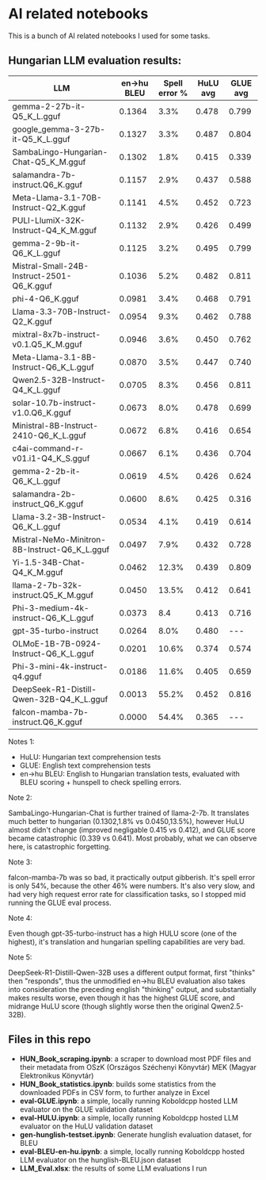 # AI related notebooks
This is a bunch of AI related notebooks I used for some tasks.

## Hungarian LLM evaluation results:

| LLM | en->hu BLEU | Spell error % | HuLU avg | GLUE avg |
| --- | ----------- | ------------- | -------- | -------- |
| gemma-2-27b-it-Q5_K_L.gguf | 0.1364 | 3.3% | 0.478 | 0.799
| google_gemma-3-27b-it-Q5_K_L.gguf | 0.1327 | 3.3% | 0.487 | 0.804
| SambaLingo-Hungarian-Chat-Q5_K_M.gguf | 0.1302 | 1.8% | 0.415 | 0.339
| salamandra-7b-instruct.Q6_K.gguf | 0.1157 | 2.9% | 0.437 | 0.588
| Meta-Llama-3.1-70B-Instruct-Q2_K.gguf | 0.1141 | 4.5% | 0.452 | 0.723
| PULI-LlumiX-32K-Instruct-Q4_K_M.gguf | 0.1132 | 2.9% | 0.426 | 0.499
| gemma-2-9b-it-Q6_K_L.gguf | 0.1125 | 3.2% | 0.495 | 0.799
| Mistral-Small-24B-Instruct-2501-Q6_K.gguf | 0.1036 | 5.2% | 0.482 | 0.811
| phi-4-Q6_K.gguf | 0.0981 | 3.4% | 0.468 | 0.791
| Llama-3.3-70B-Instruct-Q2_K.gguf | 0.0954 | 9.3% | 0.462 | 0.788
| mixtral-8x7b-instruct-v0.1.Q5_K_M.gguf | 0.0946 | 3.6% | 0.450 | 0.762
| Meta-Llama-3.1-8B-Instruct-Q6_K_L.gguf | 0.0870 | 3.5% | 0.447 | 0.740
| Qwen2.5-32B-Instruct-Q4_K_L.gguf | 0.0705 | 8.3% | 0.456 | 0.811
| solar-10.7b-instruct-v1.0.Q6_K.gguf | 0.0673 | 8.0% | 0.478 | 0.699
| Ministral-8B-Instruct-2410-Q6_K_L.gguf | 0.0672 | 6.8% | 0.416 | 0.654
| c4ai-command-r-v01.i1-Q4_K_S.gguf | 0.0667 | 6.1% | 0.436 | 0.704
| gemma-2-2b-it-Q6_K_L.gguf | 0.0619 | 4.5% | 0.426 | 0.624
| salamandra-2b-instruct_Q6_K.gguf | 0.0600 | 8.6% | 0.425 | 0.316
| Llama-3.2-3B-Instruct-Q6_K_L.gguf | 0.0534 | 4.1% | 0.419 | 0.614
| Mistral-NeMo-Minitron-8B-Instruct-Q6_K_L.gguf | 0.0497 | 7.9% | 0.432 | 0.728
| Yi-1.5-34B-Chat-Q4_K_M.gguf | 0.0462 | 12.3% | 0.439 | 0.809
| llama-2-7b-32k-instruct.Q5_K_M.gguf | 0.0450 | 13.5% | 0.412 | 0.641
| Phi-3-medium-4k-instruct-Q6_K_L.gguf | 0.0373 | 8.4 | 0.413 | 0.716
| gpt-35-turbo-instruct | 0.0264 | 8.0% | 0.480 | ---
| OLMoE-1B-7B-0924-Instruct-Q6_K_L.gguf | 0.0201 | 10.6% | 0.374 | 0.574
| Phi-3-mini-4k-instruct-q4.gguf | 0.0186 | 11.6% | 0.405 | 0.659
| DeepSeek-R1-Distill-Qwen-32B-Q4_K_L.gguf | 0.0013 | 55.2% | 0.452 | 0.816
| falcon-mamba-7b-instruct.Q6_K.gguf | 0.0000 | 54.4% | 0.365 | ---

Notes 1:
- HuLU: Hungarian text comprehension tests
- GLUE: English text comprehension tests
- en->hu BLEU: English to Hungarian translation tests, evaluated with BLEU scoring + hunspell to check spelling errors.

Note 2:

SambaLingo-Hungarian-Chat is further trained of llama-2-7b. It translates much better to hungarian (0.1302,1.8% vs 0.0450,13.5%), however HuLU almost didn't change (improved negligable 0.415 vs 0.412), and GLUE score became catastrophic (0.339 vs 0.641). Most probably, what we can observe here, is catastrophic forgetting.

Note 3:

falcon-mamba-7b was so bad, it practically output gibberish. It's spell error is only 54%, because the other 46% were numbers. It's also very slow, and had very high request error rate for classification tasks, so I stopped mid running the GLUE eval process.

Note 4:

Even though gpt-35-turbo-instruct has a high HULU score (one of the highest), it's translation and hungarian spelling capabilities are very bad.

Note 5:

DeepSeek-R1-Distill-Qwen-32B uses a different output format, first "thinks" then "responds", thus the unmodified en->hu BLEU evaluation also takes into consideration the preceding english "thinking" output, and substantially makes results worse, even though it has the highest GLUE score, and midrange HuLU score (though slightly worse then the original Qwen2.5-32B).

## Files in this repo
- **HUN_Book_scraping.ipynb**: a scraper to download most PDF files and their metadata from OSzK (Országos Széchenyi Könyvtár) MEK (Magyar Elektronikus Könyvtár)
- **HUN_Book_statistics.ipynb**: builds some statistics from the downloaded PDFs in CSV form, to further analyze in Excel
- **eval-GLUE.ipynb**: a simple, locally running Koboldcpp hosted LLM evaluator on the GLUE validation dataset
- **eval-HULU.ipynb**: a simple, locally running Koboldcpp hosted LLM evaluator on the HuLU validation dataset
- **gen-hunglish-testset.ipynb**: Generate hunglish evaluation dataset, for BLEU
- **eval-BLEU-en-hu.ipynb**: a simple, locally running Koboldcpp hosted LLM evaluator on the hunglish-BLEU.json dataset
- **LLM_Eval.xlsx**: the results of some LLM evaluations I run
